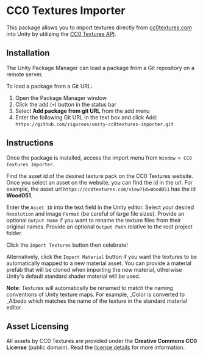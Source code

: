 # CC0 Textures Importer

This package allows you to import textures directly from [cc0textures.com](https://cc0textures.com/) into Unity by utilizing the [CC0 Textures API](https://help.cc0textures.com/doku.php?id=api_v1:start).

## Installation

The Unity Package Manager can load a package from a Git repository on a remote server.

To load a package from a Git URL:

1. Open the Package Manager window
2. Click the add (`+`) button in the status bar
3. Select **Add package from git URL** from the add menu
4. Enter the following Git URL in the text box and click Add:
   `https://github.com/zigurous/unity-cc0textures-importer.git`

## Instructions

Once the package is installed, access the import menu from `Window > CC0 Textures Importer`.

Find the asset id of the desired texture pack on the CC0 Textures website. Once you select an asset on the website, you can find the id in the url. For example, the asset url `https://cc0textures.com/view?id=Wood051` has the id **Wood051**.

Enter the `Asset ID` into the text field in the Unity editor. Select your desired `Resolution` and image `Format` (be careful of large file sizes). Provide an optional `Output Name` if you want to rename the texture files from their original names. Provide an optional `Output Path` relative to the root project folder.

Click the `Import Textures` button then celebrate!

Alternatively, click the `Import Material` button if you want the textures to be automatically mapped to a new material asset. You can provide a material prefab that will be cloned when importing the new material, otherwise Unity's default standard shader material will be used.

**Note**: Textures will automatically be renamed to match the naming conventions of Unity texture maps. For example, _Color is converted to _Albedo which matches the name of the texture in the standard material editor.

## Asset Licensing

All assets by CC0 Textures are provided under the **Creative Commons CC0 License** (public domain). Read the [license details](https://help.cc0textures.com/doku.php?id=website:license) for more information.
